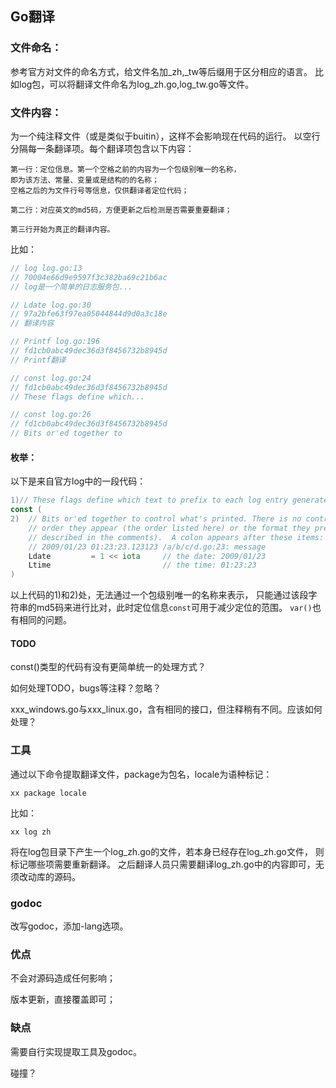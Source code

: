 ## Go翻译

### 文件命名：
参考官方对文件的命名方式，给文件名加_zh,_tw等后缀用于区分相应的语言。
比如log包，可以将翻译文件命名为log_zh.go,log_tw.go等文件。

### 文件内容：
为一个纯注释文件（或是类似于buitin），这样不会影响现在代码的运行。
以空行分隔每一条翻译项。每个翻译项包含以下内容：

    第一行：定位信息。第一个空格之前的内容为一个包级别唯一的名称，
    即为该方法、常量、变量或是结构的的名称；
    空格之后的为文件行号等信息，仅供翻译者定位代码；

    第二行：对应英文的md5码，方便更新之后检测是否需要重要翻译；

    第三行开始为真正的翻译内容。
比如：

```go
// log log.go:13
// 70004e66d9e9597f3c382ba69c21b6ac
// log是一个简单的日志服务包...

// Ldate log.go:30
// 97a2bfe63f97ea05044844d9d0a3c18e
// 翻译内容

// Printf log.go:196
// fd1cb0abc49dec36d3f8456732b8945d
// Printf翻译

// const log.go:24
// fd1cb0abc49dec36d3f8456732b8945d
// These flags define which...

// const log.go:26
// fd1cb0abc49dec36d3f8456732b8945d
// Bits or'ed together to
```

#### 枚举：
以下是来自官方log中的一段代码：
```go
1)// These flags define which text to prefix to each log entry generated by the Logger.
const (
2)  // Bits or'ed together to control what's printed. There is no control over the
	// order they appear (the order listed here) or the format they present (as
	// described in the comments).  A colon appears after these items:
	// 2009/01/23 01:23:23.123123 /a/b/c/d.go:23: message
	Ldate         = 1 << iota     // the date: 2009/01/23
	Ltime                         // the time: 01:23:23
)
```
以上代码的1)和2)处，无法通过一个包级别唯一的名称来表示，
只能通过该段字符串的md5码来进行比对，此时定位信息`const`可用于减少定位的范围。
`var()`也有相同的问题。

#### TODO
const()类型的代码有没有更简单统一的处理方式？

如何处理TODO，bugs等注释？忽略？

xxx_windows.go与xxx_linux.go，含有相同的接口，但注释稍有不同。应该如何处理？

### 工具
通过以下命令提取翻译文件，package为包名，locale为语种标记：
```shell
xx package locale
```
比如：
```shell
xx log zh
```
将在log包目录下产生一个log_zh.go的文件，若本身已经存在log_zh.go文件，
则标记哪些项需要重新翻译。
之后翻译人员只需要翻译log_zh.go中的内容即可，无须改动库的源码。

### godoc
改写godoc，添加-lang选项。

### 优点
不会对源码造成任何影响；

版本更新，直接覆盖即可；

### 缺点
需要自行实现提取工具及godoc。

碰撞？
